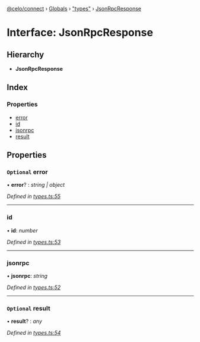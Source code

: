 [@celo/connect](../README.md) › [Globals](../globals.md) › ["types"](../modules/_types_.md) › [JsonRpcResponse](_types_.jsonrpcresponse.md)

# Interface: JsonRpcResponse

## Hierarchy

* **JsonRpcResponse**

## Index

### Properties

* [error](_types_.jsonrpcresponse.md#optional-error)
* [id](_types_.jsonrpcresponse.md#id)
* [jsonrpc](_types_.jsonrpcresponse.md#jsonrpc)
* [result](_types_.jsonrpcresponse.md#optional-result)

## Properties

### `Optional` error

• **error**? : *string | object*

*Defined in [types.ts:55](https://github.com/celo-org/celo-monorepo/blob/master/packages/sdk/connect/src/types.ts#L55)*

___

###  id

• **id**: *number*

*Defined in [types.ts:53](https://github.com/celo-org/celo-monorepo/blob/master/packages/sdk/connect/src/types.ts#L53)*

___

###  jsonrpc

• **jsonrpc**: *string*

*Defined in [types.ts:52](https://github.com/celo-org/celo-monorepo/blob/master/packages/sdk/connect/src/types.ts#L52)*

___

### `Optional` result

• **result**? : *any*

*Defined in [types.ts:54](https://github.com/celo-org/celo-monorepo/blob/master/packages/sdk/connect/src/types.ts#L54)*
